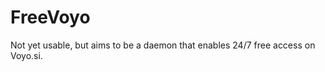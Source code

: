 FreeVoyo
========

Not yet usable, but aims to be a daemon that enables 24/7 free access on Voyo.si.